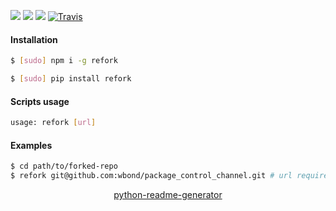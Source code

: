 <!--
https://pypi.org/project/readme-generator/
https://pypi.org/project/python-readme-generator/
-->

[![](https://img.shields.io/badge/OS-Unix-blue.svg?longCache=True)]()
[![](https://img.shields.io/pypi/v/refork.svg?maxAge=3600)](https://pypi.org/project/refork/)
[![](https://img.shields.io/npm/v/refork.svg?maxAge=3600)](https://www.npmjs.com/package/refork)
[![Travis](https://api.travis-ci.org/looking-for-a-job/refork.svg?branch=master)](https://travis-ci.org/looking-for-a-job/refork/)

#### Installation
```bash
$ [sudo] npm i -g refork
```
```bash
$ [sudo] pip install refork
```

#### Scripts usage
```bash
usage: refork [url]
```

#### Examples
```bash
$ cd path/to/forked-repo
$ refork git@github.com:wbond/package_control_channel.git # url required 1 time only
```

<p align="center">
    <a href="https://pypi.org/project/python-readme-generator/">python-readme-generator</a>
</p>